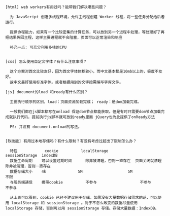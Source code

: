 <!DOCTYPE html>
<html lang="en">
<head>
  <meta charset="UTF-8">
  <title>Title</title>
</head>
<body>
  <pre>

    [html] web workers有用过吗？能帮我们解决哪些问题？

      为 JavaScript 创造多线程环境，允许主线程创建 Worker 线程，将一些任务分配给后者运行。

      提供协程能力，如果有一个比较密集的计算任务，可以放到另一个进程中处理，等处理好了再把结果传回主程，这样主要进程就不会阻塞，页面可以正常渲染和响应

      补充一点: 可充分利用多核的CPU


    [css] 怎么使用自定义字体？有什么注意事项？

      这个方案对西文比较友好，因为西文字体体积较小，而中文基本都是10mb以上的，极度不友好。
      故中文最好使用标准字体。或者根据用到的文字按需编写字库文件。

    [js] document的load 和ready有什么区别？

      主要执行顺序的区别，load：页面资源加载完成； ready：是dom加载完成。

      一般我们都在js脚本都写在onload 保证dom节点都能获取。但是有时只需要dom节点加载完成就执行代码，提前执行js脚本就可放到ready里面 jQuery也为此提供了onReady方法

      PS: 并没有 document.onload的写法。


    [软技能] 有用过本地存储吗？有什么限制？有没有考虑过超出了限制怎么办？

      特性	        cookie	        localStorage	        sessionStorage	indexDB
      数据生命周期	可以设置过期时间	  除非被清理，否则一直存在	页面关闭就清理	  除非被清理，否则一直存在
      数据存储大小	4k	            5M	                  5M            	不限
      与服务端通信	携带cookie	      不参与	                不参与	          不参与

      从上表可以看到，cookie 已经不建议用于存储。如果没有大量数据存储需求的话，可以使用 localStorage 和 sessionStorage 。对于不怎么改变的数据尽量使用 localStorage 存储，否则可以用 sessionStorage 存储。存储大量数据：IndexDB。

  </pre>
</body>

<script>

  //手写

  //实现

</script>
</html>
